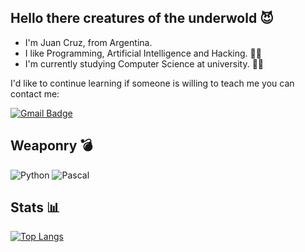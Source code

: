 ## Hello there creatures of the underwold 😈

- I'm Juan Cruz, from Argentina.
- I like Programming, Artificial Intelligence and Hacking. 👨‍💻
- I'm currently studying Computer Science at university. 👨‍🎓

I'd like to continue learning if someone is willing to teach me you can contact me: 

[![Gmail Badge](https://img.shields.io/badge/-tuccijuancruz@gmail.com-c14438?style=flat-square&logo=Gmail&logoColor=white&link=mailto:tuccijuancruz@gmail.com)](mailto:tuccijuancruz@gmail.com)

## Weaponry 💣

![Python](https://img.shields.io/badge/-Python-black?style=flat-square&logo=Python)
![Pascal](https://img.shields.io/badge/-Pascal-yellow?style=flat-square&logo=Pascal)

## Stats 📊

[![Top Langs](https://github-readme-stats.vercel.app/api/top-langs/?username=Tuccim4n&langs_count=8)](https://github.com/Tuccim4n/github-readme-stats)
